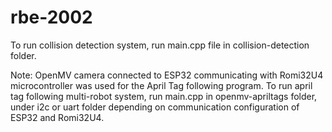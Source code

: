 # rbe-2002

To run collision detection system, run main.cpp file in collision-detection folder.

Note: OpenMV camera connected to ESP32 communicating with Romi32U4 microcontroller was used for the April Tag following program.
To run april tag following multi-robot system, run main.cpp in openmv-apriltags folder, under i2c or uart folder depending on communication configuration of ESP32 and Romi32U4. 
